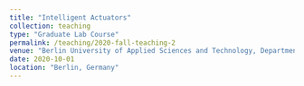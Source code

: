 ```yaml
---
title: "Intelligent Actuators"
collection: teaching
type: "Graduate Lab Course"
permalink: /teaching/2020-fall-teaching-2
venue: "Berlin University of Applied Sciences and Technology, Department of Electrical Engineering"
date: 2020-10-01
location: "Berlin, Germany"
---
```


